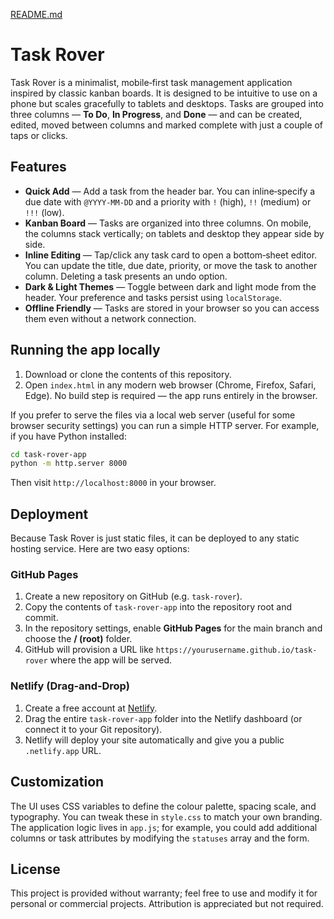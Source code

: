 [README.md](https://github.com/user-attachments/files/21703573/README.md)
# Task Rover

Task Rover is a minimalist, mobile‑first task management application inspired by classic kanban boards.  It is designed to be intuitive to use on a phone but scales gracefully to tablets and desktops.  Tasks are grouped into three columns — **To Do**, **In Progress**, and **Done** — and can be created, edited, moved between columns and marked complete with just a couple of taps or clicks.

## Features

- **Quick Add** — Add a task from the header bar.  You can inline‑specify a due date with `@YYYY‑MM‑DD` and a priority with `!` (high), `!!` (medium) or `!!!` (low).
- **Kanban Board** — Tasks are organized into three columns.  On mobile, the columns stack vertically; on tablets and desktop they appear side by side.
- **Inline Editing** — Tap/click any task card to open a bottom‑sheet editor.  You can update the title, due date, priority, or move the task to another column.  Deleting a task presents an undo option.
- **Dark & Light Themes** — Toggle between dark and light mode from the header.  Your preference and tasks persist using `localStorage`.
- **Offline Friendly** — Tasks are stored in your browser so you can access them even without a network connection.

## Running the app locally

1. Download or clone the contents of this repository.
2. Open `index.html` in any modern web browser (Chrome, Firefox, Safari, Edge).  No build step is required — the app runs entirely in the browser.

If you prefer to serve the files via a local web server (useful for some browser security settings) you can run a simple HTTP server.  For example, if you have Python installed:

```bash
cd task-rover-app
python -m http.server 8000
```

Then visit `http://localhost:8000` in your browser.

## Deployment

Because Task Rover is just static files, it can be deployed to any static hosting service.  Here are two easy options:

### GitHub Pages

1. Create a new repository on GitHub (e.g. `task-rover`).
2. Copy the contents of `task-rover-app` into the repository root and commit.
3. In the repository settings, enable **GitHub Pages** for the main branch and choose the **/ (root)** folder.
4. GitHub will provision a URL like `https://yourusername.github.io/task-rover` where the app will be served.

### Netlify (Drag‑and‑Drop)

1. Create a free account at [Netlify](https://netlify.com/).
2. Drag the entire `task-rover-app` folder into the Netlify dashboard (or connect it to your Git repository).
3. Netlify will deploy your site automatically and give you a public `.netlify.app` URL.

## Customization

The UI uses CSS variables to define the colour palette, spacing scale, and typography.  You can tweak these in `style.css` to match your own branding.  The application logic lives in `app.js`; for example, you could add additional columns or task attributes by modifying the `statuses` array and the form.

## License

This project is provided without warranty; feel free to use and modify it for personal or commercial projects.  Attribution is appreciated but not required.
